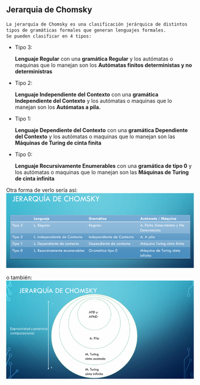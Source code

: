 ## Jerarquia de Chomsky
    La jerarquía de Chomsky es una clasificación jerárquica de distintos tipos de gramáticas formales que generan lenguajes formales.
    Se pueden clasificar en 4 tipos:
- Tipo 3:

    <b>Lenguaje Regular</b> con una <b>gramática Regular</b> y los autómatas o maquinas que lo manejan son los <b>Autómatas finitos deterministas y no deterministras</b>
- Tipo 2:

    <b>Lenguaje Independiente del Contexto</b> con una <b>gramática Independiente del Contexto</b> y los autómatas o maquinas que lo manejan son los <b>Autómatas a pila.</b>
- Tipo 1:

    <b>Lenguaje Dependiente del Contexto</b> con una <b>gramática Dependiente del Contexto</b> y los autómatas o maquinas que lo manejan son las <b>Máquinas de Turing de cinta finita</b>
- Tipo 0:

    <b>Lenguaje Recursivamente Enumerables</b> con una <b>gramática de tipo 0</b> y los autómatas o maquinas que lo manejan son las <b>Máquinas de Turing de cinta infinita</b>

Otra forma de verlo sería asi:
    ![Jeraquia de Chomsky](../imgs/tablaChomsky.png)
    
o también:
    ![Jeraquia de Chomsky](../imgs/CircleChomsky.png)

